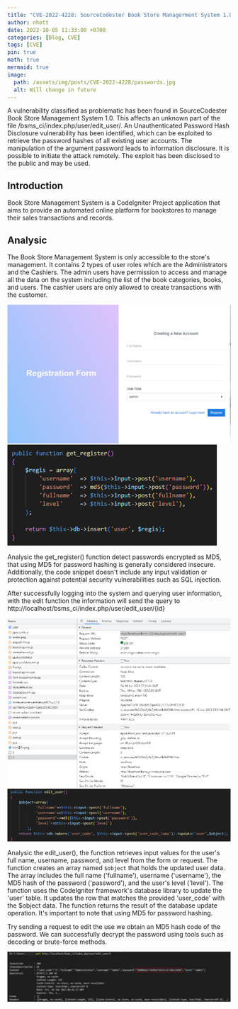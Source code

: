 ```yaml
---
title: "CVE-2022-4228: SourceCodester Book Store Managerment System 1.0 Password Information Disclosure"
author: nhott
date: 2022-10-05 11:33:00 +0700
categories: [Blog, CVE]
tags: [CVE]
pin: true
math: true
mermaid: true
image:
  path: /assets/img/posts/CVE-2022-4228/passwords.jpg
  alt: Will change in future
---
```


A vulnerability classified as problematic has been found in SourceCodester Book Store Management System 1.0. This affects an unknown part of the file /bsms_ci/index.php/user/edit_user/. An Unauthenticated Password Hash Disclosure vulnerability has been identified, which can be exploited to retrieve the password hashes of all existing user accounts. The manipulation of the argument password leads to information disclosure. It is possible to initiate the attack remotely. The exploit has been disclosed to the public and may be used.

## Introduction

Book Store Management System is a CodeIgniter Project application that aims to provide an automated online platform for bookstores to manage their sales transactions and records.

## Analysic

The Book Store Management System is only accessible to the store's management. It contains 2 types of user roles which are the Administrators and the Cashiers. The admin users have permission to access and manage all the data on the system including the list of the book categories, books, and users. The cashier users are only allowed to create transactions with the customer.

![](/assets/img/posts/CVE-2022-4228/register_form.png)
![](/assets/img/posts/CVE-2022-4228/register.png)

Analysic the get_register() function detect passwords encrypted as MD5, that using MD5 for password hashing is generally considered insecure. Additionally, the code snippet doesn't include any input validation or protection against potential security vulnerabilities such as SQL injection.

After successfully logging into the system and querying user information, with the edit function the information will send the query to http://localhost/bsms_ci/index.php/user/edit_user/{id}

![](/assets/img/posts/CVE-2022-4228/request.png)
![](/assets/img/posts/CVE-2022-4228/edit_user.png)

Analysic the edit_user(), the function retrieves input values for the user's full name, username, password, and level from the form or request.
The function creates an array named `$object` that holds the updated user data. The array includes the full name ('fullname'), username ('username'), the MD5 hash of the password ('password'), and the user's level ('level').
The function uses the CodeIgniter framework's database library to update the 'user' table. It updates the row that matches the provided 'user_code' with the $object data.
The function returns the result of the database update operation.
It's important to note that using MD5 for password hashing.

Try sending a request to edit the use we obtain an MD5 hash code of the password. We can successfully decrypt the password using tools such as decoding or brute-force methods.

![](/assets/img/posts/CVE-2022-4228/password-hash.png)
